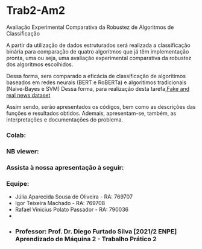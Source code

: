 # Trab2-Am2
Avaliação Experimental Comparativa da Robustez de Algoritmos de Classificação  

A partir da utilização de dados estruturados será realizada a classificação binária para comparação de quatro algoritmos que já têm implementação pronta, uma ou seja, uma avaliação experimental comparativa da robustez dos algoritmos escolhidos. 

Dessa forma, sera comparado a eficácia de classificação de algoritimos baseados em redes neurais (BERT e RoBERTa) e algoritimos tradicionais (Naive-Bayes e SVM)  Dessa forma, para realização desta tarefa,[Fake and real news dataset](https://www.kaggle.com/datasets/clmentbisaillon/fake-and-real-news-dataset) 

Assim sendo, serão apresentados os códigos, bem como as descrições das funções e resultados obtidos. Ademais, apresentam-se, também, as interpretações e documentações do problema.  

### Colab:  

### NB viewer:  

### Assista à nossa apresentação à seguir:    

### Equipe:
* Júlia Aparecida Sousa de Oliveira    - RA: 769707 
* Igor Teixeira Machado                - RA: 769708
* Rafael Vinicius Polato Passador      - RA: 790036   
* 
* ### Professor: Prof. Dr. Diego Furtado Silva  [2021/2 ENPE] Aprendizado de Máquina 2 - Trabalho Prático 2
